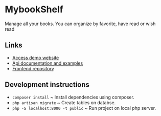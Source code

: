 
# MybookShelf
Manage all your books. You can organize by favorite, have read or wish read

## Links
- [Access demo website](https://dev-mybookshelf.netlify.com/)
- [Api documentation and examples](https://documenter.getpostman.com/view/1791443/SzKVSeZT?version=latest)
- [Frontend repository](https://github.com/redhmam/my-bookshelf-frontend)

## Development instructions

- `composer install` ~ Install dependencies using composer.
- `php artisan migrate` ~ Create tables on databse.
- `php -S localhost:8000 -t public` ~ Run project on local php server.

